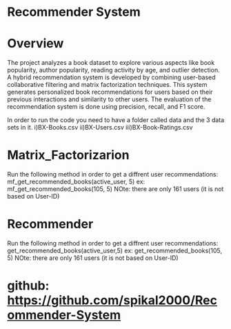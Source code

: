 # Recommender System
# Overview
The project analyzes a book dataset to explore various aspects like book popularity, author popularity, reading activity by age, and outlier detection.
A hybrid recommendation system is developed by combining user-based collaborative filtering and matrix factorization techniques. This system generates personalized book recommendations for users based on their previous interactions and similarity to other users.
The evaluation of the recommendation system is done using precision, recall, and F1 score.

 
In order to run the code you need to have a folder called data and the 3 data sets in it.
i)BX-Books.csv
ii)BX-Users.csv
iii)BX-Book-Ratings.csv

# Matrix_Factorizarion
Run the following method in order to get a diffrent user recommendations:
mf_get_recommended_books(active_user, 5) ex: mf_get_recommended_books(105, 5)
NOte: there are only 161 users (it is not based on User-ID)

# Recommender
Run the following method in order to get a diffrent user recommendations:
get_recommended_books(active_user,5) ex: get_recommended_books(105, 5)
NOte: there are only 161 users (it is not based on User-ID)

# github: https://github.com/spikal2000/Recommender-System
